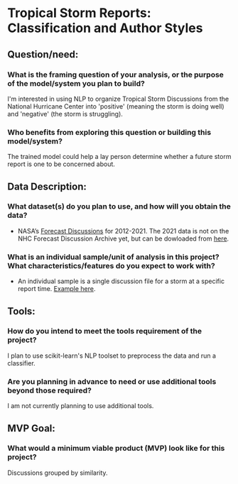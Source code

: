 # Tropical Storm Reports: Classification and Author Styles


## Question/need:
### What is the framing question of your analysis, or the purpose of the model/system you plan to build?

I'm interested in using NLP to organize Tropical Storm Discussions from the National Hurricane Center into 'positive' (meaning the storm is doing well) and 'negative' (the storm is struggling).

### Who benefits from exploring this question or building this model/system?

The trained model could help a lay person determine whether a future storm report  is one to be concerned about. 

## Data Description:
### What dataset(s) do you plan to use, and how will you obtain the data?

* NASA’s [Forecast Discussions](https://ftp.nhc.noaa.gov/atcf/archive/MESSAGES/2012/dis/) for 2012-2021. The 2021 data is not on the NHC Forecast Discussion Archive yet, but can be dowloaded from [here](https://www.nhc.noaa.gov/archive/2021/).

### What is an individual sample/unit of analysis in this project? What characteristics/features do you expect to work with?

* An individual sample is a single discussion file for a storm at a specific report time. [Example here](https://www.nhc.noaa.gov/archive/2021/al09/al092021.discus.005.shtml?).

## Tools:
### How do you intend to meet the tools requirement of the project?

I plan to use scikit-learn's NLP toolset to preprocess the data and run a classifier. 

### Are you planning in advance to need or use additional tools beyond those required?

I am not currently planning to use additional tools.

## MVP Goal:
### What would a minimum viable product (MVP) look like for this project?

Discussions grouped by similarity. 
